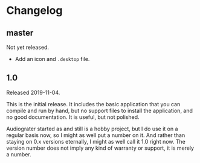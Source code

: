 Changelog
=========

master
------

Not yet released.

* Add an icon and `.desktop` file.

1.0
---

Released 2019-11-04.

This is the initial release. It includes the basic application that you can
compile and run by hand, but no support files to install the application, and
no good documentation. It is useful, but not polished.

Audiograter started as and still is a hobby project, but I do use it on a
regular basis now, so I might as well put a number on it. And rather than
staying on 0.x versions eternally, I might as well call it 1.0 right now.
The version number does not imply any kind of warranty or support, it is
merely a number.
